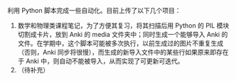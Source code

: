 利用 Python 脚本完成一些自动化。目前上传了以下几个项目：

1. 数学和物理类课程笔记，为了方便其复习，将其扫描后用 Python 的 PIL 模块切割成卡片，放到 Anki 的 media 文件夹中；同时生成一个能够导入 Anki 的文件。在学期中，这个脚本可能被多次执行，以前生成过的图片不重复生成（否则，Anki 同步将很慢），而生成的新导入文件中的某些行如果原来即存在于 Anki 中，则自动不能被导入，从而实现了可更新可迭代。
2. （待补充）